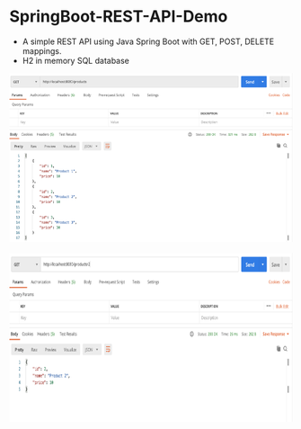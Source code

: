 # SpringBoot-REST-API-Demo

* A simple REST API using Java Spring Boot with GET, POST, DELETE mappings.
* H2 in memory SQL database


<img src="1.png" height=300 width=700>
<br><br>
<img src="2.png" height=300 width=700>
